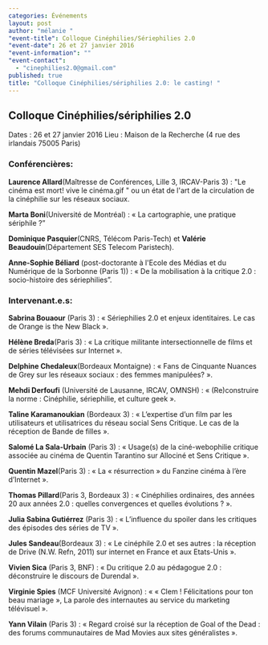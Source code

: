 ```yaml
---
categories: Événements
layout: post
author: "mélanie "
"event-title": Colloque Cinéphilies/Sériephilies 2.0
"event-date": 26 et 27 janvier 2016
"event-information": ""
"event-contact": 
  - "cinephilies2.0@gmail.com"
published: true
title: "Colloque Cinéphilies/sériphilies 2.0: le casting! "
---
```



## Colloque Cinéphilies/sériphilies 2.0
Dates : 26 et 27 janvier 2016
Lieu : Maison de la Recherche (4 rue des irlandais 75005 Paris)

### Conférencières:  

**Laurence Allard**(Maîtresse de Conférences, Lille 3, IRCAV-Paris 3) : "Le cinéma est mort! vive le cinéma.gif " ou un état de l'art de la circulation de la cinéphilie sur les réseaux sociaux. 

**Marta Boni**(Université de Montréal) : « La cartographie, une pratique sériphile ?”

**Dominique Pasquier**(CNRS, Télécom Paris-Tech) et **Valérie Beaudouin**(Département SES Telecom Paristech). 

**Anne-Sophie Béliard** (post-doctorante à l'Ecole des Médias et du Numérique de la Sorbonne (Paris 1)) : « De la mobilisation à la critique 2.0 : socio-histoire des sériephilies”. 

### Intervenant.e.s:

**Sabrina Bouaour** (Paris 3) : « Sériephilies 2.0 et enjeux identitaires. Le cas de Orange is the New Black ». 

**Hélène Breda**(Paris 3) : « La critique militante intersectionnelle de films et de séries télévisées sur Internet ». 

**Delphine Chedaleux**(Bordeaux Montaigne) : « Fans de Cinquante Nuances de Grey sur les réseaux sociaux : des femmes manipulées? ». 

**Mehdi Derfoufi** (Université de Lausanne, IRCAV, OMNSH) : « (Re)construire la norme : Cinéphilie, sériephilie, et culture geek ».

**Taline Karamanoukian** (Bordeaux 3) : « L’expertise d’un film par les utilisateurs et utilisatrices du réseau social Sens Critique. Le cas de la réception de Bande de filles ». 

**Salomé La Sala-Urbain** (Paris 3) : « Usage(s) de la ciné-webophilie critique associée au cinéma de Quentin Tarantino sur Allociné et Sens Critique ». 

**Quentin Mazel**(Paris 3) : « La « résurrection » du Fanzine cinéma à l’ère d’Internet ». 

**Thomas Pillard**(Paris 3, Bordeaux 3) : « Cinéphilies ordinaires, des années 20 aux années 2.0 : quelles convergences et quelles évolutions ? ».

**Julia Sabina Gutiérrez** (Paris 3) : « L’influence du spoiler dans les critiques des épisodes des séries de TV ». 

**Jules Sandeau**(Bordeaux 3) : « Le cinéphile 2.0 et ses autres : la réception de Drive (N.W. Refn, 2011) sur internet en France et aux Etats-Unis ».

**Vivien Sica** (Paris 3, BNF) : « Du critique 2.0 au pédagogue 2.0 : déconstruire le discours de Durendal ». 

**Virginie Spies** (MCF Université Avignon) : « « Clem ! Félicitations pour ton beau mariage », La parole des internautes au service du marketing télévisuel ». 

**Yann Vilain** (Paris 3) : « Regard croisé sur la réception de Goal of the Dead : des forums communautaires de Mad Movies aux sites généralistes ».
